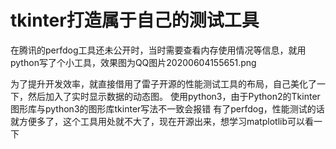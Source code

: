 # tkinter打造属于自己的测试工具
在腾讯的perfdog工具还未公开时，当时需要查看内存使用情况等信息，就用python写了个小工具，效果图为QQ图片20200604155651.png

为了提升开发效率，就直接借用了雷子开源的性能测试工具的布局，自己美化了一下，然后加入了实时显示数据的动态图。
使用python3，由于Python2的Tkinter图形库与python3的图形库tkinter写法不一致会报错
有了perfdog，性能测试的话就方便多了，这个工具用处就不大了，现在开源出来，想学习matplotlib可以看一下
